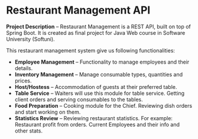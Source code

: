 # Restaurant Management API


**Project Description** – Restaurant Management is a REST API, built on top of Spring Boot. It is created as final project for Java Web course in Software University (Softuni).

This restaurant management system give us following functionalities:

* **Employee Management** – Functionality to manage employees and their details.
* **Inventory Management** – Manage consumable types, quantities and prices.
* **Host/Hostess** – Accommodation of guests at their preferred table.
* **Table Service** – Waiters will use this module for table service. Getting client orders and serving consumables to the tables.
* **Food Preparation** – Cooking module for the Chief. Reviewing dish orders and start working on them.
* **Statistics Review** – Reviewing restaurant statistics. For example: Restaurant profit from orders. Current Employees and their info and other stats.